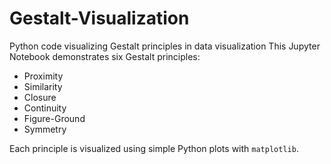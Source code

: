 # Gestalt-Visualization
Python code visualizing Gestalt principles in data visualization
This Jupyter Notebook demonstrates six Gestalt principles:
- Proximity
- Similarity
- Closure
- Continuity
- Figure-Ground
- Symmetry

Each principle is visualized using simple Python plots with `matplotlib`.
